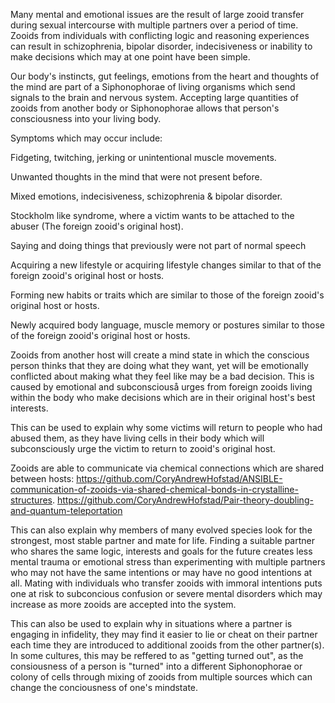 Many mental and emotional issues are the result of large zooid transfer during sexual intercourse with multiple partners over a period of time. Zooids from individuals with conflicting logic and reasoning experiences can result in schizophrenia, bipolar disorder, indecisiveness or inability to make decisions which may at one point have been simple.

Our body's instincts, gut feelings, emotions from the heart and thoughts of the mind are part of a Siphonophorae of living organisms which send signals to the brain and nervous system. Accepting large quantities of zooids from another body or Siphonophorae allows that person's consciousness into your living body.

Symptoms which may occur include:

Fidgeting, twitching, jerking or unintentional muscle movements.

Unwanted thoughts in the mind that were not present before.

Mixed emotions, indecisiveness, schizophrenia & bipolar disorder.

Stockholm like syndrome, where a victim wants to be attached to the abuser (The foreign zooid's original host).

Saying and doing things that previously were not part of normal speech

Acquiring a new lifestyle or acquiring lifestyle changes similar to that of the foreign zooid's original host or hosts.

Forming new habits or traits which are similar to those of the foreign zooid's original host or hosts.

Newly acquired body language, muscle memory or postures similar to those of the foreign zooid's original host or hosts.

Zooids from another host will create a mind state in which the conscious person thinks that they are doing what they want, yet will be emotionally conflicted about making what they feel like may be a bad decision. This is caused by emotional and subconsciouså urges from foreign zooids living within the body who make decisions which are in their original host's best interests.

This can be used to explain why some victims will return to people who had abused them, as they have living cells in their body which will subconsciously urge the victim to return to zooid's original host.

Zooids are able to communicate via chemical connections which are shared between hosts: 
https://github.com/CoryAndrewHofstad/ANSIBLE-communication-of-zooids-via-shared-chemical-bonds-in-crystalline-structures.
https://github.com/CoryAndrewHofstad/Pair-theory-doubling-and-quantum-teleportation

This can also explain why members of many evolved species look for the strongest, most stable partner and mate for life. Finding a suitable partner who shares the same logic, interests and goals for the future creates less mental trauma or emotional stress than experimenting with multiple partners who may not have the same intentions or may have no good intentions at all. Mating with individuals who transfer zooids with immoral intentions puts one at risk to subconcious confusion or severe mental disorders which may increase as more zooids are accepted into the system.

This can also be used to explain why in situations where a partner is engaging in infidelity, they may find it easier to lie or cheat on their partner each time they are introduced to additional zooids from the other partner(s). In some cultures, this may be reffered to as "getting turned out", as the consiousness of a person is "turned" into a different Siphonophorae or colony of cells through mixing of zooids from multiple sources which can change the conciousness of one's mindstate.
